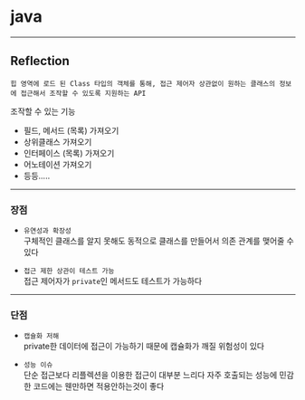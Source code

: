 # java
---
## Reflection
```
힙 영역에 로드 된 Class 타입의 객체를 통해, 접근 제어자 상관없이 원하는 클래스의 정보에 접근해서 조작할 수 있도록 지원하는 API
```
조작할 수 있는 기능
- 필드, 메서드 (목록) 가져오기
- 상위클래스 가져오기
- 인터페이스 (목록) 가져오기
- 어노테이션 가져오기
- 등등.....

---
### 장점
- `유연성과 확장성`   
구체적인 클래스를 알지 못해도 동적으로 클래스를 만들어서 의존 관계를 맺어줄 수 있다

- `접근 제한 상관이 테스트 가능`   
접근 제어자가 `private`인 메서드도 테스트가 가능하다

---
### 단점
- `캡슐화 저해`   
private한 데이터에 접근이 가능하기 때문에 캡슐화가 깨질 위험성이 있다

- `성능 이슈`   
단순 접근보다 리플렉션을 이용한 접근이 대부분 느리다
자주 호출되는 성능에 민감한 코드에는 웬만하면 적용안하는것이 좋다